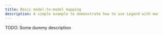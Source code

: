 ```yaml
---
title: Basic model-to-model mapping
description: A simple example to demonstrate how to use Legend with model-to-model mapping
---
```


TODO: Some dummy description
